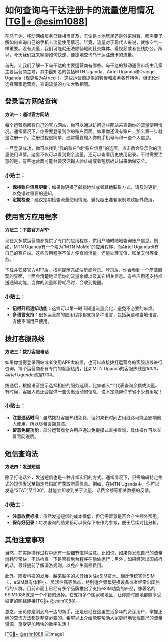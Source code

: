 # 如何查询乌干达注册卡的流量使用情况[[TG💪+ @esim1088](https://t.me/s/esim1088)]

在乌干达，移动网络服务已经相当普及，无论是本地居民还是外来游客，都需要了解如何查询自己的手机卡流量使用情况。毕竟，流量对于现代人来说，就像空气一样重要。没有流量，我们可能就无法顺畅地刷社交媒体、看视频或者在线办公。所以，今天我们就来聊聊如何快速、便捷地查询乌干达注册卡的流量。

首先，让我们了解一下乌干达的主要运营商有哪些。乌干达的移动通信市场由几家主要运营商主导，其中最知名的包括MTN Uganda、Airtel Uganda和Orange Uganda（现更名为Africell）。这些运营商提供的套餐和服务各有特色，但无论你选择哪家运营商，查询流量的方法大致相同。

## 登录官方网站查询

**方法一：通过官方网站**

每个运营商都有自己的官方网站，你可以通过访问这些网站来查询你的流量使用情况。通常情况下，你需要登录到你的账户页面。如果你还没有账户，那么第一步就是注册一个。注册过程很简单，通常需要输入你的手机号码和一些个人信息。

一旦登录成功，你可以找到“我的账户”或“账户信息”的选项，点击后会显示你的流量使用详情。这里不仅可以看到剩余流量，还可以查看历史使用记录。不过需要注意的是，有些运营商可能会要求你输入验证码或者短信确认码来确保安全。

### 小贴士：

- **保持账户信息更新**：如果你更换了邮箱地址或者其他联系方式，请及时更新，以免错过重要的通知。
- **定期检查**：建议定期检查流量使用情况，避免超出套餐限制导致额外费用。

## 使用官方应用程序

**方法二：下载官方APP**

现在大多数运营商都提供了专门的应用程序，供用户随时随地查询账户信息。例如，MTN Uganda有一个名为“MTN MoMo”的应用程序，而Airtel Uganda也有自己的客户端。这些应用程序不仅方便查询流量，还能处理充值、账单支付等业务。

下载并安装官方APP后，按照提示完成注册或登录。登录后，你会看到一个简洁直观的界面，上面会清楚地显示你的流量余额以及其它相关信息。有些应用还支持推送通知功能，当你的流量即将耗尽时，会收到提醒。

### 小贴士：

- **记得开启通知功能**：这样可以第一时间知道流量变化，避免不必要的麻烦。
- **多语言支持**：很多运营商的应用程序都支持多种语言，包括英语和当地语言，方便不同用户使用。

## 拨打客服热线

**方法三：拨打客服电话**

如果你觉得登录网站或者使用APP太麻烦，也可以直接拨打运营商的客服热线进行咨询。每个运营商都有专门的客服热线，比如MTN Uganda的客服热线是*100#，Airtel Uganda则是*170#。

拨通后，根据语音提示选择相应的服务选项，比如输入“1”代表查询余额或流量。有时候，客服人员还会提供一些优惠活动的信息，说不定能帮你节省不少费用呢！

### 小贴士：

- **注意通话时间**：虽然拨打客服热线免费，但如果长时间占用线路可能会影响他人使用，所以尽量言简意赅。
- **留意免提功能**：部分运营商允许用户通过免提模式直接查询，具体操作可以查看官网说明。

## 短信查询法

**方法四：发送短信**

除了打电话外，发送短信也是一种非常实用的方式。通常情况下，只需编辑特定格式的短信发送至指定号码即可获取所需信息。例如，在MTN Uganda中，你可以发送“STAT”至“100”，就能立即收到关于流量、话费余额等相关数据的反馈。

### 小贴士：

- **注意收费标准**：虽然发送短信的成本很低，但仍需留意是否会产生额外费用。
- **保存好记录**：每次查询的结果都可以保存下来作为参考，便于后续对比分析。

## 其他注意事项

当然，在实际操作过程中还有一些细节值得注意。比如说，如果你发现自己的流量消耗异常快，不妨检查一下是否有后台程序在偷偷运行；另外，如果经常出国旅行的话，最好提前了解漫游规则，以免产生高额费用。

此外，随着科技的发展，越来越多的人开始关注eSIM技术。相比传统实体SIM卡，eSIM具有体积小、灵活性高等优点，特别适合频繁更换设备或者经常出国旅行的人群。目前市面上已经有多个品牌推出了支持eSIM功能的产品，像著名的ESIM1088就是一个不错的选择。它支持多个国家和地区，让你随时随地都能享受稳定的网络连接[[TG💪+ @esim1088](https://t.me/s/esim1088)]。

总之，无论你是刚到乌干达的新手，还是已经在这里生活多年的资深用户，掌握正确的查询方法都是非常必要的。希望以上介绍能够帮助大家更好地管理自己的流量资源，享受更加畅快的数字生活！

[[TG💪+ @esim1088](https://t.me/s/esim1088) ![Image](https://i.postimg.cc/4NQfJmqS/Snipaste-2025-05-13-00-14-12.png)]